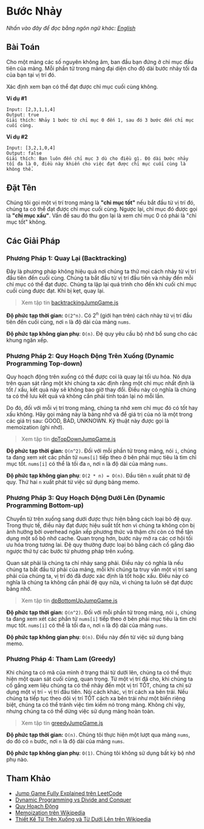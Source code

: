 # Bước Nhảy

_Nhấn vào đây để đọc bằng ngôn ngữ khác:_
[_English_](README.en-EN.md)

## Bài Toán

Cho một mảng các số nguyên không âm, ban đầu bạn đứng ở
chỉ mục đầu tiên của mảng. Mỗi phần tử trong mảng đại diện cho
độ dài bước nhảy tối đa của bạn tại vị trí đó.

Xác định xem bạn có thể đạt được chỉ mục cuối cùng không.

**Ví dụ #1**

```
Input: [2,3,1,1,4]
Output: true
Giải thích: Nhảy 1 bước từ chỉ mục 0 đến 1, sau đó 3 bước đến chỉ mục cuối cùng.
```

**Ví dụ #2**

```
Input: [3,2,1,0,4]
Output: false
Giải thích: Bạn luôn đến chỉ mục 3 dù cho điều gì. Độ dài bước nhảy tối đa là 0, điều này khiến cho việc đạt được chỉ mục cuối cùng là không thể.
```

## Đặt Tên

Chúng tôi gọi một vị trí trong mảng là **"chỉ mục tốt"** nếu bắt đầu từ vị trí đó,
chúng ta có thể đạt được chỉ mục cuối cùng. Ngược lại, chỉ mục đó được gọi là **"chỉ mục xấu"**.
Vấn đề sau đó thu gọn lại là xem chỉ mục 0 có phải là "chỉ mục tốt" không.

## Các Giải Pháp

### Phương Pháp 1: Quay Lại (Backtracking)

Đây là phương pháp không hiệu quả nơi chúng ta thử mọi cách nhảy từ
vị trí đầu tiên đến cuối cùng. Chúng ta bắt đầu từ vị trí đầu tiên
và nhảy đến mỗi chỉ mục có thể đạt được. Chúng ta lặp lại quá trình cho đến khi cuối
chỉ mục cuối cùng được đạt. Khi bị kẹt, quay lại.

> Xem tập tin [backtrackingJumpGame.js](backtrackingJumpGame.js)

**Độ phức tạp thời gian:** `O(2^n)`.
Có 2<sup>n</sup> (giới hạn trên) cách nhảy từ vị trí đầu tiên đến
cuối cùng, nơi `n` là độ dài của mảng `nums`.

**Độ phức tạp không gian phụ**: `O(n)`.
Đệ quy yêu cầu bộ nhớ bổ sung cho các khung ngăn xếp.

### Phương Pháp 2: Quy Hoạch Động Trên Xuống (Dynamic Programming Top-down)

Quy hoạch động trên xuống có thể được coi là quay lại tối ưu hóa.
Nó dựa trên quan sát rằng một khi chúng ta xác định
rằng một chỉ mục nhất định là tốt / xấu, kết quả này sẽ không bao giờ thay đổi.
Điều này có nghĩa là chúng ta có thể lưu kết quả và không cần phải tính toán lại
nó mỗi lần.

Do đó, đối với mỗi vị trí trong mảng, chúng ta nhớ xem chỉ mục đó có tốt hay xấu không. Hãy gọi mảng này là bảng nhớ và để giá trị của nó là một trong các giá trị sau: GOOD, BAD, UNKNOWN. Kỹ thuật này được gọi là memoization (ghi nhớ).

> Xem tập tin [dpTopDownJumpGame.js](dpTopDownJumpGame.js)

**Độ phức tạp thời gian:** `O(n^2)`.
Đối với mỗi phần tử trong mảng, nói `i`, chúng ta đang xem xét
các phần tử `nums[i]` tiếp theo ở bên phải mục tiêu là tìm chỉ mục tốt. `nums[i]` có thể là tối đa `n`, nơi `n` là độ dài của mảng `nums`.

**Độ phức tạp không gian phụ**: `O(2 * n) = O(n)`.
Đầu tiên `n` xuất phát từ đệ quy. Thứ hai `n` xuất phát từ việc sử dụng bảng memo.

### Phương Pháp 3: Quy Hoạch Động Dưới Lên (Dynamic Programming Bottom-up)

Chuyển từ trên xuống sang dưới được thực hiện bằng cách loại bỏ đệ quy. Trong thực tế, điều này đạt được hiệu suất tốt hơn vì chúng ta không còn bị ảnh hưởng bởi overhead ngăn xếp phương thức và thậm chí còn có thể tận dụng một số bộ nhớ cache. Quan trọng hơn, bước này mở ra các cơ hội tối ưu hóa trong tương lai. Đệ quy thường được loại bỏ bằng cách cố gắng đảo ngược thứ tự các bước từ phương pháp trên xuống.

Quan sát phải là chúng ta chỉ nhảy sang phải. Điều này có nghĩa là nếu chúng ta bắt đầu từ phải của mảng, mỗi khi chúng ta truy vấn một vị trí sang phải của chúng ta, vị trí đó đã được xác định là tốt hoặc xấu. Điều này có nghĩa là chúng ta không cần phải đệ quy nữa, vì chúng ta luôn sẽ đạt được bảng nhớ.

> Xem tập tin [dpBottomUpJumpGame.js](dpBottomUpJumpGame.js)

**Độ phức tạp thời gian:** `O(n^2)`.
Đối với mỗi phần tử trong mảng, nói `i`, chúng ta đang xem xét
các phần tử `nums[i]` tiếp theo ở bên phải mục tiêu là tìm chỉ mục tốt. `nums[i]` có thể là tối đa `n`, nơi `n` là độ dài của mảng `nums`.

**Độ phức tạp không gian phụ**: `O(n)`.
Điều này đến từ việc sử dụng bảng memo.

### Phương Pháp 4: Tham Lam (Greedy)

Khi chúng ta có mã của mình ở trạng thái từ dưới lên, chúng ta có thể thực hiện một quan sát cuối cùng, quan trọng. Từ một vị trí đã cho, khi chúng ta cố gắng xem liệu chúng ta có thể nhảy đến một vị trí TỐT, chúng ta chỉ sử dụng một vị trí - vị trí đầu tiên. Nói cách khác, vị trí cách xa bên trái. Nếu chúng ta tiếp tục theo dõi vị trí TỐT cách xa bên trái như một biến riêng biệt, chúng ta có thể tránh việc tìm kiếm nó trong mảng. Không chỉ vậy, nhưng chúng ta có thể dừng việc sử dụng mảng hoàn toàn.

> Xem tập tin [greedyJumpGame.js](greedyJumpGame.js)

**Độ phức tạp thời gian:** `O(n)`.
Chúng tôi thực hiện một lượt qua mảng `nums`, do đó có `n` bước,
nơi `n` là độ dài của mảng `nums`.

**Độ phức tạp không gian phụ**: `O(1)`.
Chúng tôi không sử dụng bất kỳ bộ nhớ phụ nào.

## Tham Khảo

- [Jump Game Fully Explained trên LeetCode](https://leetcode.com/articles/jump-game/)
- [Dynamic Programming vs Divide and Conquer](https://itnext.io/dynamic-programming-vs-divide-and-conquer-2fea680becbe)
- [Quy Hoạch Động](https://en.wikipedia.org/wiki/Dynamic_programming)
- [Memoization trên Wikipedia](https://en.wikipedia.org/wiki/Memoization)
- [Thiết Kế Từ Trên Xuống và Từ Dưới Lên trên Wikipedia](https://en.wikipedia.org/wiki/Top-down_and_bottom-up_design)
